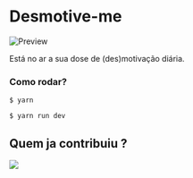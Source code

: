 # Desmotive-me

![Preview](preview.png "Preview")

Está no ar a sua dose de (des)motivação diária.


### Como rodar?

```
$ yarn

$ yarn run dev

```

## Quem ja contribuiu ?

<a href="https://github.com/flaviojmendes/desmotive-me/graphs/contributors">
  <img src="https://contrib.rocks/image?repo=flaviojmendes/desmotive-me"/>
</a>